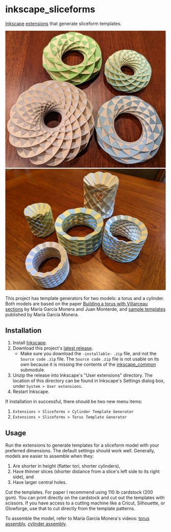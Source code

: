 # inkscape_sliceforms

[Inkscape](https://inkscape.org/) [extensions](https://inkscape.org/gallery/=extension/) that generate sliceform templates.

![torus models](images/tori.jpg) ![cylinder models](images/cylinders.jpg)

This project has template generators for two models: a torus and a cylinder. Both models are based on the paper [Building a torus with Villarceau sections](http://www.heldermann-verlag.de/jgg/jgg15/j15h1mone.pdf) by María García Monera and Juan Monterde, and [sample templates](https://www.uv.es/monera2/) published by María García Monera.

## Installation

1. Install [Inkscape](https://inkscape.org/).
2. Download this project's [latest release](https://github.com/fdxmw/inkscape_sliceforms/releases/download/r0.1/inkscape_sliceforms-installable-r0.1.zip).
   - Make sure you download the `-installable-` `.zip` file, and not the `Source code` `.zip` file. The `Source code` `.zip` file is not usable on its own because it is missing the contents of the [inkscape_common](https://github.com/fdxmw/inkscape_common) submodule.
3. Unzip the release into Inkscape's "User extensions" directory. The location of this directory can be found in Inkscape's Settings dialog box, under `System > User extensions`.
4. Restart Inkscape.

If installation in successful, there should be two new menu items:
1. `Extensions > Sliceforms > Cylinder Template Generator`
2. `Extensions > Sliceforms > Torus Template Generator`

## Usage

Run the extensions to generate templates for a sliceform model with your preferred dimensions. The default settings should work well. Generally, models are easier to assemble when they:
1. Are shorter in height (flatter tori, shorter cylinders),
2. Have thinner slices (shorter distance from a slice's left side to its right side), and
3. Have larger central holes.

Cut the templates. For paper I recommend using 110 lb cardstock (200 gsm). You can print directly on the cardstock and cut out the templates with scissors. If you have access to a cutting machine like a Cricut, Silhouette, or Glowforge, use that to cut directly from the template patterns.

To assemble the model, refer to María García Monera's videos: [torus assembly](https://www.youtube.com/watch?v=WVE-HeVFJ1k), [cylinder assembly](https://www.youtube.com/watch?v=QfBc0fR64EQ).
